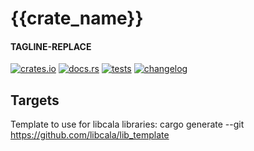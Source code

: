 # {{crate_name}}
#### TAGLINE-REPLACE
[![crates.io](https://img.shields.io/crates/v/{{crate_name}}.svg)](https://crates.io/crates/{{crate_name}})
[![docs.rs](https://docs.rs/{{crate_name}}/badge.svg)](https://docs.rs/{{crate_name}})
[![tests](https://github.com/libcala/{{crate_name}}/workflows/tests/badge.svg)](https://github.com/libcala/{{crate_name}}/actions?query=workflow%3Atests)
[![changelog](https://img.shields.io/badge/changelog-green.svg)](https://github.com/libcala/{{crate_name}}/blob/master/CHANGELOG.md)

## Targets

Template to use for libcala libraries: cargo generate --git https://github.com/libcala/lib_template
